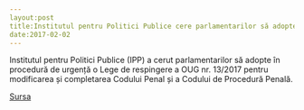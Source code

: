 ```yaml
---
layout:post
title:Institutul pentru Politici Publice cere parlamentarilor să adopte o lege de respingere a OUG nr. 13/2017 pentru modificarea Codului Penal
date:2017-02-02
---
```


Institutul pentru Politici Publice (IPP) a cerut parlamentarilor să adopte în procedură de urgență o Lege de respingere a OUG nr. 13/2017 pentru modificarea și completarea Codului Penal și a Codului de Procedură Penală.


[Sursa](http://www.agerpres.ro/politica/2017/02/02/institutul-pentru-politici-publice-cere-parlamentarilor-sa-adopte-o-lege-de-respingere-a-oug-nr-13-2017-pentru-modificarea-codului-penal-16-22-18)
